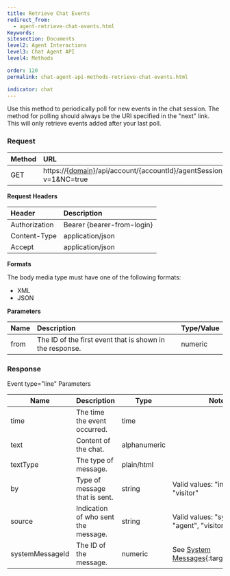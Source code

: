 ```yaml
---
title: Retrieve Chat Events
redirect_from:
  - agent-retrieve-chat-events.html
Keywords:
sitesection: Documents
level2: Agent Interactions
level3: Chat Agent API
level4: Methods

order: 120
permalink: chat-agent-api-methods-retrieve-chat-events.html

indicator: chat
---
```


Use this method to periodically poll for new events in the chat session. The method for polling should always be the URI specified in the "next" link. This will only retrieve events added after your last poll.

### Request

 |Method  |URL |
 |:---|  :---| 
 |GET|  https://[{domain}](/agent-domain-domain-api.html)/api/account/{accountId}/agentSession/{agentSessionId}/chat/{chatId}/events?v=1&NC=true |

**Request Headers**

 |Header  |Description |
 |:---|  :---| 
 |Authorization| Bearer {bearer-from-login} |
 |Content-Type|  application/json| 
 |Accept|  application/json| 

**Formats**

The body media type must have one of the following formats:

- XML
- JSON

**Parameters**

 |Name|  Description|  Type/Value| 
 |:---  |:---  |:--- |
|from  |The ID of the first event that is shown in the response.  |numeric| 

### Response

Event type="line" Parameters

| Name            | Description                         | Type         | Notes                                              |
|-----------------|-------------------------------------|--------------|----------------------------------------------------|
| time            | The time the event occurred.        | time         |                                                    |
| text            | Content of the chat.                | alphanumeric |                                                    |
| textType        | The type of message.                | plain/html   |                                                    |
| by              | Type of message that is sent.       | string       | Valid values: "info", "agent", "visitor"           |
| source          | Indication of who sent the message. | string       | Valid values: "system", "agent", "visitor"         |
| systemMessageId | The ID of the message.              | numeric      | See [System Messages](agent-system-messages.html){:target="_blank"}. |
